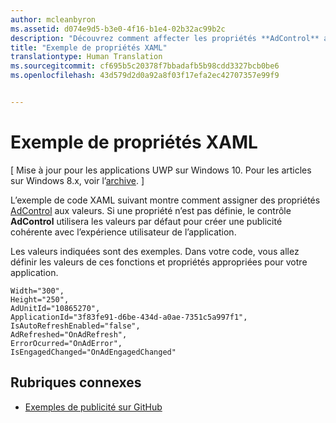 ```yaml
---
author: mcleanbyron
ms.assetid: d074e9d5-b3e0-4f16-b1e4-02b32ac99b2c
description: "Découvrez comment affecter les propriétés **AdControl** aux valeurs."
title: "Exemple de propriétés XAML"
translationtype: Human Translation
ms.sourcegitcommit: cf695b5c20378f7bbadafb5b98cdd3327bcb0be6
ms.openlocfilehash: 43d579d2d0a92a8f03f17efa2ec42707357e99f9


---
```


# Exemple de propriétés XAML


\[ Mise à jour pour les applications UWP sur Windows 10. Pour les articles sur Windows 8.x, voir l’[archive](http://go.microsoft.com/fwlink/p/?linkid=619132). \]

L’exemple de code XAML suivant montre comment assigner des propriétés [AdControl](https://msdn.microsoft.com/library/windows/apps/microsoft.advertising.winrt.ui.adcontrol.aspx) aux valeurs. Si une propriété n’est pas définie, le contrôle **AdControl** utilisera les valeurs par défaut pour créer une publicité cohérente avec l’expérience utilisateur de l’application.

Les valeurs indiquées sont des exemples. Dans votre code, vous allez définir les valeurs de ces fonctions et propriétés appropriées pour votre application.

``` syntax
Width="300",
Height="250",
AdUnitId="10865270",
ApplicationId="3f83fe91-d6be-434d-a0ae-7351c5a997f1",
IsAutoRefreshEnabled="false",
AdRefreshed="OnAdRefresh",
ErrorOcurred="OnAdError",
IsEngagedChanged="OnAdEngagedChanged"
```

## Rubriques connexes

* [Exemples de publicité sur GitHub](http://aka.ms/githubads)

 



<!--HONumber=Jun16_HO4-->


